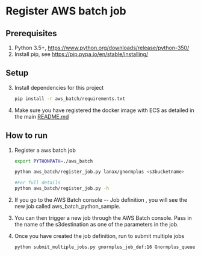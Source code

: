 # Register AWS batch job

## Prerequisites
1. Python 3.5+, https://www.python.org/downloads/release/python-350/ 
2. Install pip, see https://pip.pypa.io/en/stable/installing/ 

## Setup
3. Install dependencies for this project
    ```bash
    pip install -r aws_batch/requirements.txt
    ``` 
4. Make sure you have registered the docker image with ECS as detailed in the main [README.md](../README.md) 


## How to run

1. Register a aws batch job
    ```bash
    export PYTHONPATH=./aws_batch
    
    python aws_batch/register_job.py lanax/gnormplus <s3bucketname>
    
    #For full details
    python aws_batch/register_job.py -h 

    ```

2. If you go to the AWS Batch console -- Job definition , you will see the new job called aws_batch_python_sample.

5. You can then trigger a new job through the AWS Batch console. Pass in the name of the s3destination as one of the parameters in the job.

6. Once you have created the job definition, run to submit multiple jobs
    
    ````bash
    python submit_multiple_jobs.py gnormplus_job_def:16 Gnormplus_queue s3://yourbucket/prefix_input/  s3://yourbucket/prefix_output/ s3://yourbucket/settings/setup.txt

    ````